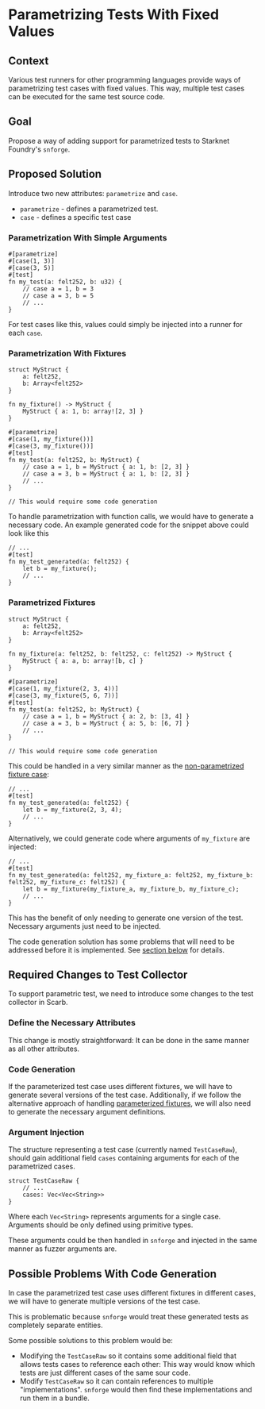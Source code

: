 # Parametrizing Tests With Fixed Values

## Context

Various test runners for other programming languages provide ways of parametrizing test cases with fixed values.
This way, multiple test cases can be executed for the same test source code.

## Goal

Propose a way of adding support for parametrized tests to Starknet Foundry's `snforge`.

## Proposed Solution

Introduce two new attributes: `parametrize` and `case`.

- `parametrize` - defines a parametrized test.
- `case` - defines a specific test case

### Parametrization With Simple Arguments

```cairo
#[parametrize]
#[case(1, 3)]
#[case(3, 5)]
#[test]
fn my_test(a: felt252, b: u32) {
    // case a = 1, b = 3
    // case a = 3, b = 5
    // ...
}
```

For test cases like this, values could simply be injected into a runner for each `case`.

### Parametrization With Fixtures

```cairo
struct MyStruct {
    a: felt252, 
    b: Array<felt252>
}

fn my_fixture() -> MyStruct {
    MyStruct { a: 1, b: array![2, 3] }
}

#[parametrize]
#[case(1, my_fixture())]
#[case(3, my_fixture())]
#[test]
fn my_test(a: felt252, b: MyStruct) {
    // case a = 1, b = MyStruct { a: 1, b: [2, 3] }
    // case a = 3, b = MyStruct { a: 1, b: [2, 3] }
    // ...
}

// This would require some code generation
```

To handle parametrization with function calls, we would have to generate a necessary code.
An example generated code for the snippet above could look like this

```cairo
// ...
#[test]
fn my_test_generated(a: felt252) {
    let b = my_fixture();
    // ...
}
```

### Parametrized Fixtures

```cairo
struct MyStruct {
    a: felt252, 
    b: Array<felt252>
}

fn my_fixture(a: felt252, b: felt252, c: felt252) -> MyStruct {
    MyStruct { a: a, b: array![b, c] }
}

#[parametrize]
#[case(1, my_fixture(2, 3, 4))]
#[case(3, my_fixture(5, 6, 7))]
#[test]
fn my_test(a: felt252, b: MyStruct) {
    // case a = 1, b = MyStruct { a: 2, b: [3, 4] }
    // case a = 3, b = MyStruct { a: 5, b: [6, 7] }
    // ...
}

// This would require some code generation
```

This could be handled in a very similar manner as the [non-parametrized fixture case](#parametrization-with-fixtures):

```cairo
// ...
#[test]
fn my_test_generated(a: felt252) {
    let b = my_fixture(2, 3, 4);
    // ...
}
```

Alternatively, we could generate code where arguments of `my_fixture` are injected:

```cairo
// ...
#[test]
fn my_test_generated(a: felt252, my_fixture_a: felt252, my_fixture_b: felt252, my_fixture_c: felt252) {
    let b = my_fixture(my_fixture_a, my_fixture_b, my_fixture_c);
    // ...
}
```

This has the benefit of only needing to generate one version of the test. Necessary arguments just need to be injected.

The code generation solution has some problems that will need to be addressed before it is implemented.
See [section below](#possible-problems-with-code-generation) for details.

## Required Changes to Test Collector

To support parametric test, we need to introduce some changes to the test collector in Scarb.

### Define the Necessary Attributes

This change is mostly straightforward: It can be done in the same manner as all other attributes.

### Code Generation

If the parameterized test case uses different fixtures, we will have to generate several versions of the test case.
Additionally, if we follow the alternative approach of handling [parameterized fixtures](#parametrized-fixtures),
we will also need to generate the necessary argument definitions.

### Argument Injection

The structure representing a test case (currently named `TestCaseRaw`), should gain additional field `cases` containing
arguments for each of the parametrized cases.

```cairo
struct TestCaseRaw {
    // ...
    cases: Vec<Vec<String>>
}
```

Where each `Vec<String>` represents arguments for a single case.
Arguments should be only defined using primitive types.

These arguments could be then handled in `snforge` and injected in the same manner as fuzzer arguments are.

## Possible Problems With Code Generation

In case the parametrized test case uses different fixtures in different cases, we will have to generate multiple
versions of the test case.

This is problematic because `snforge` would treat these generated tests as completely separate entities.

Some possible solutions to this problem would be:

- Modifying the `TestCaseRaw` so it contains some additional field that allows tests cases to reference each other: This
  way would know which tests are just different cases of the same sour code.
- Modify `TestCaseRaw` so it can contain references to multiple "implementations".
  `snforge` would then find these implementations and run them in a bundle.
